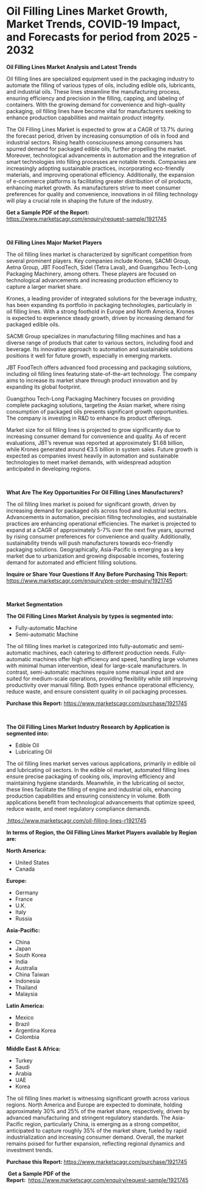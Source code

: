 <p><h1>Oil Filling Lines Market Growth, Market Trends, COVID-19 Impact, and Forecasts for period from 2025 - 2032</h1></p><p><strong>Oil Filling Lines Market Analysis and Latest Trends</strong></p>
<p><p>Oil filling lines are specialized equipment used in the packaging industry to automate the filling of various types of oils, including edible oils, lubricants, and industrial oils. These lines streamline the manufacturing process, ensuring efficiency and precision in the filling, capping, and labeling of containers. With the growing demand for convenience and high-quality packaging, oil filling lines have become vital for manufacturers seeking to enhance production capabilities and maintain product integrity.</p><p>The Oil Filling Lines Market is expected to grow at a CAGR of 13.7% during the forecast period, driven by increasing consumption of oils in food and industrial sectors. Rising health consciousness among consumers has spurred demand for packaged edible oils, further propelling the market. Moreover, technological advancements in automation and the integration of smart technologies into filling processes are notable trends. Companies are increasingly adopting sustainable practices, incorporating eco-friendly materials, and improving operational efficiency. Additionally, the expansion of e-commerce platforms is facilitating greater distribution of oil products, enhancing market growth. As manufacturers strive to meet consumer preferences for quality and convenience, innovations in oil filling technology will play a crucial role in shaping the future of the industry.</p></p>
<p><strong>Get a Sample PDF of the Report:&nbsp;</strong> <a href="https://www.marketscagr.com/enquiry/request-sample/1921745?utm_campaign=2959&utm_medium=2&utm_source=Github&utm_content=ia&utm_term=12042025&utm_id=oil-filling-lines">https://www.marketscagr.com/enquiry/request-sample/1921745</a></p>
<p>&nbsp;</p>
<p><strong>Oil Filling Lines Major Market Players</strong></p>
<p><p>The oil filling lines market is characterized by significant competition from several prominent players. Key companies include Krones, SACMI Group, Aetna Group, JBT FoodTech, Sidel (Tetra Laval), and Guangzhou Tech-Long Packaging Machinery, among others. These players are focused on technological advancements and increasing production efficiency to capture a larger market share.</p><p>Krones, a leading provider of integrated solutions for the beverage industry, has been expanding its portfolio in packaging technologies, particularly in oil filling lines. With a strong foothold in Europe and North America, Krones is expected to experience steady growth, driven by increasing demand for packaged edible oils.</p><p>SACMI Group specializes in manufacturing filling machines and has a diverse range of products that cater to various sectors, including food and beverage. Its innovative approach to automation and sustainable solutions positions it well for future growth, especially in emerging markets.</p><p>JBT FoodTech offers advanced food processing and packaging solutions, including oil filling lines featuring state-of-the-art technology. The company aims to increase its market share through product innovation and by expanding its global footprint.</p><p>Guangzhou Tech-Long Packaging Machinery focuses on providing complete packaging solutions, targeting the Asian market, where rising consumption of packaged oils presents significant growth opportunities. The company is investing in R&D to enhance its product offerings.</p><p>Market size for oil filling lines is projected to grow significantly due to increasing consumer demand for convenience and quality. As of recent evaluations, JBT’s revenue was reported at approximately $1.68 billion, while Krones generated around €3.5 billion in system sales. Future growth is expected as companies invest heavily in automation and sustainable technologies to meet market demands, with widespread adoption anticipated in developing regions.</p></p>
<p>&nbsp;</p>
<p><strong>What Are The Key Opportunities For Oil Filling Lines Manufacturers?</strong></p>
<p><p>The oil filling lines market is poised for significant growth, driven by increasing demand for packaged oils across food and industrial sectors. Advancements in automation, precision filling technologies, and sustainable practices are enhancing operational efficiencies. The market is projected to expand at a CAGR of approximately 5-7% over the next five years, spurred by rising consumer preferences for convenience and quality. Additionally, sustainability trends will push manufacturers towards eco-friendly packaging solutions. Geographically, Asia-Pacific is emerging as a key market due to urbanization and growing disposable incomes, fostering demand for automated and efficient filling solutions.</p></p>
<p><strong>Inquire or Share Your Questions If Any Before Purchasing This Report:</strong> <a href="https://www.marketscagr.com/enquiry/pre-order-enquiry/1921745?utm_campaign=2959&utm_medium=2&utm_source=Github&utm_content=ia&utm_term=12042025&utm_id=oil-filling-lines">https://www.marketscagr.com/enquiry/pre-order-enquiry/1921745</a></p>
<p>&nbsp;</p>
<p><strong>Market Segmentation</strong></p>
<p><strong>The Oil Filling Lines Market Analysis by types is segmented into:</strong></p>
<p><ul><li>Fully-automatic Machine</li><li>Semi-automatic Machine</li></ul></p>
<p><p>The oil filling lines market is categorized into fully-automatic and semi-automatic machines, each catering to different production needs. Fully-automatic machines offer high efficiency and speed, handling large volumes with minimal human intervention, ideal for large-scale manufacturers. In contrast, semi-automatic machines require some manual input and are suited for medium-scale operations, providing flexibility while still improving productivity over manual filling. Both types enhance operational efficiency, reduce waste, and ensure consistent quality in oil packaging processes.</p></p>
<p><strong>Purchase this Report:&nbsp;</strong><a href="https://www.marketscagr.com/purchase/1921745?utm_campaign=2959&utm_medium=2&utm_source=Github&utm_content=ia&utm_term=12042025&utm_id=oil-filling-lines">https://www.marketscagr.com/purchase/1921745</a></p>
<p>&nbsp;</p>
<p><strong>The Oil Filling Lines Market Industry Research by Application is segmented into:</strong></p>
<p><ul><li>Edible Oil</li><li>Lubricating Oil</li></ul></p>
<p><p>The oil filling lines market serves various applications, primarily in edible oil and lubricating oil sectors. In the edible oil market, automated filling lines ensure precise packaging of cooking oils, improving efficiency and maintaining hygiene standards. Meanwhile, in the lubricating oil sector, these lines facilitate the filling of engine and industrial oils, enhancing production capabilities and ensuring consistency in volume. Both applications benefit from technological advancements that optimize speed, reduce waste, and meet regulatory compliance demands.</p></p>
<p><a href="https://www.marketscagr.com/oil-filling-lines-r1921745?utm_campaign=2959&utm_medium=2&utm_source=Github&utm_content=ia&utm_term=12042025&utm_id=oil-filling-lines">&nbsp;https://www.marketscagr.com/oil-filling-lines-r1921745</a></p>
<p><strong>In terms of Region, the Oil Filling Lines Market Players available by Region are:</strong></p>
<p>
    <p> <strong> North America: </strong>
        <ul>
            <li>United States</li>
            <li>Canada</li>
        </ul>
        </p> 
    <p> <strong> Europe: </strong>
        <ul>
            <li>Germany</li>
            <li>France</li>
            <li>U.K.</li>
            <li>Italy</li>
            <li>Russia</li>
        </ul>
        </p> 
    <p> <strong> Asia-Pacific: </strong>
        <ul>
            <li>China</li>
            <li>Japan</li>
            <li>South Korea</li>
            <li>India</li>
            <li>Australia</li>
            <li>China Taiwan</li>
            <li>Indonesia</li>
            <li>Thailand</li>
            <li>Malaysia</li>
        </ul>
        </p> 
    <p> <strong> Latin America: </strong>
        <ul>
            <li>Mexico</li>
            <li>Brazil</li>
            <li>Argentina Korea</li>
            <li>Colombia</li>
        </ul>
        </p> 
    <p> <strong> Middle East & Africa: </strong>
        <ul>
            <li>Turkey</li>
            <li>Saudi</li>
            <li>Arabia</li>
            <li>UAE</li>
            <li>Korea</li>
        </ul>
    </p>
    </p>
<p><p>The oil filling lines market is witnessing significant growth across various regions. North America and Europe are expected to dominate, holding approximately 30% and 25% of the market share, respectively, driven by advanced manufacturing and stringent regulatory standards. The Asia-Pacific region, particularly China, is emerging as a strong competitor, anticipated to capture roughly 35% of the market share, fueled by rapid industrialization and increasing consumer demand. Overall, the market remains poised for further expansion, reflecting regional dynamics and investment trends.</p></p>
<p><strong>Purchase this Report: </strong><a href="https://www.marketscagr.com/purchase/1921745?utm_campaign=2959&utm_medium=2&utm_source=Github&utm_content=ia&utm_term=12042025&utm_id=oil-filling-lines">https://www.marketscagr.com/purchase/1921745</a></p>
<p>&nbsp;<strong>Get a Sample PDF of the Report:&nbsp;&nbsp;</strong><a href="https://www.marketscagr.com/enquiry/request-sample/1921745?utm_campaign=2959&utm_medium=2&utm_source=Github&utm_content=ia&utm_term=12042025&utm_id=oil-filling-lines">https://www.marketscagr.com/enquiry/request-sample/1921745</a></p>
<p><strong></strong></p>
<p><p></p><p></p><p></p></p>
